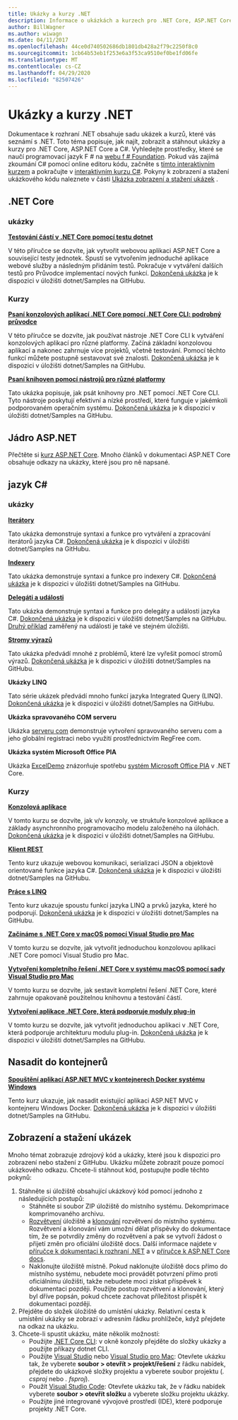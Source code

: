 ```yaml
---
title: Ukázky a kurzy .NET
description: Informace o ukázkách a kurzech pro .NET Core, ASP.NET Core a jazyk C#, které vám pomůžou naučit se o .NET.
author: BillWagner
ms.author: wiwagn
ms.date: 04/11/2017
ms.openlocfilehash: 44ce0d740502686db1801db428a2f79c2250f8c0
ms.sourcegitcommit: 1cb64b53eb1f253e6a3f53ca9510ef0be1fd06fe
ms.translationtype: MT
ms.contentlocale: cs-CZ
ms.lasthandoff: 04/29/2020
ms.locfileid: "82507426"
---
```

# <a name="net-samples-and-tutorials"></a>Ukázky a kurzy .NET

Dokumentace k rozhraní .NET obsahuje sadu ukázek a kurzů, které vás seznámí s .NET. Toto téma popisuje, jak najít, zobrazit a stáhnout ukázky a kurzy pro .NET Core, ASP.NET Core a C#. Vyhledejte prostředky, které se naučí programovací jazyk F # na [webu f # Foundation](https://fsharp.org/learn.html). Pokud vás zajímá zkoumání C# pomocí online editoru kódu, začněte s [tímto interaktivním kurzem](https://dotnet.microsoft.com/learn/dotnet/in-browser-tutorial/1) a pokračujte v [interaktivním kurzu C#](../csharp/tutorials/intro-to-csharp/index.md). Pokyny k zobrazení a stažení ukázkového kódu naleznete v části [Ukázka zobrazení a stažení ukázek](#viewing-and-downloading-samples) .

## <a name="net-core"></a>.NET Core

### <a name="samples"></a>ukázky

**[Testování částí v .NET Core pomocí testu dotnet](../core/testing/unit-testing-with-dotnet-test.md)**

V této příručce se dozvíte, jak vytvořit webovou aplikaci ASP.NET Core a související testy jednotek. Spustí se vytvořením jednoduché aplikace webové služby a následným přidáním testů. Pokračuje v vytváření dalších testů pro Průvodce implementací nových funkcí. [Dokončená ukázka](https://github.com/dotnet/samples/tree/master/core/getting-started/unit-testing-using-dotnet-test) je k dispozici v úložišti dotnet/Samples na GitHubu.

### <a name="tutorials"></a>Kurzy

**[Psaní konzolových aplikací .NET Core pomocí .NET Core CLI: podrobný průvodce](../core/tutorials/cli-create-console-app.md)**

V této příručce se dozvíte, jak používat nástroje .NET Core CLI k vytváření konzolových aplikací pro různé platformy. Začíná základní konzolovou aplikací a nakonec zahrnuje více projektů, včetně testování. Pomocí těchto funkcí můžete postupně sestavovat své znalosti. [Dokončená ukázka](https://github.com/dotnet/samples/tree/master/core/console-apps) je k dispozici v úložišti dotnet/Samples na GitHubu.

**[Psaní knihoven pomocí nástrojů pro různé platformy](../core/tutorials/libraries.md)**

Tato ukázka popisuje, jak psát knihovny pro .NET pomocí .NET Core CLI. Tyto nástroje poskytují efektivní a nízké prostředí, které funguje v jakémkoli podporovaném operačním systému. [Dokončená ukázka](https://github.com/dotnet/samples/tree/master/framework/libraries/frameworks-library) je k dispozici v úložišti dotnet/Samples na GitHubu.

## <a name="aspnet-core"></a>Jádro ASP.NET

Přečtěte si [kurz ASP.NET Core](/aspnet/core/tutorials/). Mnoho článků v dokumentaci ASP.NET Core obsahuje odkazy na ukázky, které jsou pro ně napsané.

## <a name="c-language"></a>jazyk C#

### <a name="samples"></a>ukázky

**[Iterátory](../csharp/iterators.md)**

Tato ukázka demonstruje syntaxi a funkce pro vytváření a zpracování iterátorů jazyka C#. [Dokončená ukázka](https://github.com/dotnet/samples/tree/master/csharp/iterators) je k dispozici v úložišti dotnet/Samples na GitHubu.

**[Indexery](../csharp/indexers.md)**

Tato ukázka demonstruje syntaxi a funkce pro indexery C#. [Dokončená ukázka](https://github.com/dotnet/samples/tree/master/csharp/indexers) je k dispozici v úložišti dotnet/Samples na GitHubu.

**[Delegáti a události](../csharp/delegates-overview.md)**

Tato ukázka demonstruje syntaxi a funkce pro delegáty a události jazyka C#. [Dokončená ukázka](https://github.com/dotnet/samples/tree/master/csharp/delegates-and-events) je k dispozici v úložišti dotnet/Samples na GitHubu. [Druhý příklad](https://github.com/dotnet/samples/tree/master/csharp/events) zaměřený na události je také ve stejném úložišti.

**[Stromy výrazů](../csharp/expression-trees.md)**

Tato ukázka předvádí mnohé z problémů, které lze vyřešit pomocí stromů výrazů. [Dokončená ukázka](https://github.com/dotnet/samples/tree/master/csharp/expression-trees) je k dispozici v úložišti dotnet/Samples na GitHubu.

**Ukázky LINQ**

Tato série ukázek předvádí mnoho funkcí jazyka Integrated Query (LINQ). [Dokončená ukázka](https://github.com/dotnet/samples/tree/master/core/linq/csharp) je k dispozici v úložišti dotnet/Samples na GitHubu.

**Ukázka spravovaného COM serveru**

Ukázka [serveru com](https://github.com/dotnet/samples/tree/master/core/extensions/COMServerDemo) demonstruje vytvoření spravovaného serveru com a jeho globální registraci nebo využití prostřednictvím RegFree com.

**Ukázka systém Microsoft Office PIA**

Ukázka [ExcelDemo](https://github.com/dotnet/samples/tree/master/core/extensions/ExcelDemo) znázorňuje spotřebu [systém Microsoft Office PIA](/visualstudio/vsto/office-primary-interop-assemblies) v .NET Core.

### <a name="tutorials"></a>Kurzy

**[Konzolová aplikace](../csharp/tutorials/console-teleprompter.md)**

V tomto kurzu se dozvíte, jak v/v konzoly, ve struktuře konzolové aplikace a základy asynchronního programovacího modelu založeného na úlohách. [Dokončená ukázka](https://github.com/dotnet/samples/tree/master/csharp/getting-started/console-teleprompter) je k dispozici v úložišti dotnet/Samples na GitHubu.

**[Klient REST](../csharp/tutorials/console-webapiclient.md)**

Tento kurz ukazuje webovou komunikaci, serializaci JSON a objektově orientované funkce jazyka C#. [Dokončená ukázka](https://github.com/dotnet/samples/tree/master/csharp/getting-started/console-webapiclient) je k dispozici v úložišti dotnet/Samples na GitHubu.

**[Práce s LINQ](../csharp/tutorials/working-with-linq.md)**

Tento kurz ukazuje spoustu funkcí jazyka LINQ a prvků jazyka, které ho podporují. [Dokončená ukázka](https://github.com/dotnet/samples/tree/master/csharp/getting-started/console-linq) je k dispozici v úložišti dotnet/Samples na GitHubu.

**[Začínáme s .NET Core v macOS pomocí Visual Studio pro Mac](../core/tutorials/using-on-mac-vs.md)**

V tomto kurzu se dozvíte, jak vytvořit jednoduchou konzolovou aplikaci .NET Core pomocí Visual Studio pro Mac.

**[Vytvoření kompletního řešení .NET Core v systému macOS pomocí sady Visual Studio pro Mac](../core/tutorials/using-on-mac-vs-full-solution.md)**

V tomto kurzu se dozvíte, jak sestavit kompletní řešení .NET Core, které zahrnuje opakovaně použitelnou knihovnu a testování částí.

**[Vytvoření aplikace .NET Core, která podporuje moduly plug-in](../core/tutorials/creating-app-with-plugin-support.md)**

V tomto kurzu se dozvíte, jak vytvořit jednoduchou aplikaci v .NET Core, která podporuje architekturu modulu plug-in. [Dokončená ukázka](https://github.com/dotnet/samples/tree/master/core/extensions/AppWithPlugin) je k dispozici v úložišti dotnet/Samples na GitHubu.

## <a name="deploy-to-containers"></a>Nasadit do kontejnerů

**[Spouštění aplikací ASP.NET MVC v kontejnerech Docker systému Windows](/aspnet/mvc/overview/deployment/docker-aspnetmvc)**

Tento kurz ukazuje, jak nasadit existující aplikaci ASP.NET MVC v kontejneru Windows Docker. [Dokončená ukázka](https://github.com/dotnet/samples/tree/master/framework/docker/MVCRandomAnswerGenerator) je k dispozici v úložišti dotnet/Samples na GitHubu.

## <a name="viewing-and-downloading-samples"></a>Zobrazení a stažení ukázek

Mnoho témat zobrazuje zdrojový kód a ukázky, které jsou k dispozici pro zobrazení nebo stažení z GitHubu. Ukázku můžete zobrazit pouze pomocí ukázkového odkazu. Chcete-li stáhnout kód, postupujte podle těchto pokynů:

1. Stáhněte si úložiště obsahující ukázkový kód pomocí jednoho z následujících postupů:
   * Stáhněte si soubor ZIP úložiště do místního systému. Dekomprimace komprimovaného archivu.
   * [Rozvětvení](https://help.github.com/articles/fork-a-repo/) úložiště a [klonování](https://help.github.com/articles/cloning-a-repository/) rozvětvení do místního systému. Rozvětvení a klonování vám umožní dělat příspěvky do dokumentace tím, že se potvrdily změny do rozvětvení a pak se vytvoří žádost o přijetí změn pro oficiální úložiště docs. Další informace najdete v [příručce k dokumentaci k rozhraní .NET](https://docs.microsoft.com/contribute/dotnet/dotnet-contribute) a v [příručce k ASP.NET Core docs](https://github.com/aspnet/AspNetCore.Docs/blob/master/CONTRIBUTING.md).
   * Naklonujte úložiště místně. Pokud naklonujte úložiště docs přímo do místního systému, nebudete moci provádět potvrzení přímo proti oficiálnímu úložišti, takže nebudete moci získat příspěvek k dokumentaci později. Použijte postup rozvětvení a klonování, který byl dříve popsán, pokud chcete zachovat příležitost přispět k dokumentaci později.
1. Přejděte do složek úložiště do umístění ukázky. Relativní cesta k umístění ukázky se zobrazí v adresním řádku prohlížeče, když přejdete na odkaz na ukázku.
1. Chcete-li spustit ukázku, máte několik možností:
   * Použijte [.NET Core CLI](../core/tools/index.md): v okně konzoly přejděte do složky ukázky a použijte příkazy dotnet CLI.
   * Použijte [Visual Studio](https://visualstudio.microsoft.com/vs/?utm_medium=microsoft&utm_source=docs.microsoft.com&utm_campaign=inline+link) nebo [Visual Studio pro Mac](https://visualstudio.microsoft.com/vs/mac/?utm_medium=microsoft&utm_source=docs.microsoft.com&utm_campaign=inline+link): Otevřete ukázku tak, že vyberete **soubor > otevřít > projekt/řešení** z řádku nabídek, přejdete do ukázkové složky projektu a vyberete soubor projektu (*. csproj* nebo *. fsproj*).
   * Použít [Visual Studio Code](https://code.visualstudio.com/): Otevřete ukázku tak, že v řádku nabídek vyberete **soubor > otevřít složku** a vyberete složku projektu ukázky.
   * Použijte jiné integrované vývojové prostředí (IDE), které podporuje projekty .NET Core.
